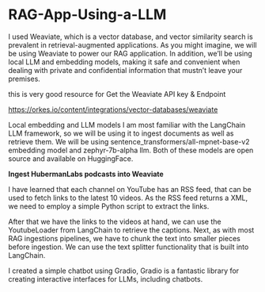 # RAG-App-Using-a-LLM


I used Weaviate, which is a vector database, and vector similarity search is prevalent in retrieval-augmented applications. As you might imagine, we will be using Weaviate to power our RAG application. In addition, we’ll be using local LLM and embedding models, making it safe and convenient when dealing with private and confidential information that mustn’t leave your premises.


this is very good resource for Get the Weaviate API key & Endpoint​

https://orkes.io/content/integrations/vector-databases/weaviate


Local embedding and LLM models I am most familiar with the LangChain LLM framework, so we will be using it to ingest documents as well as retrieve them. We will be using sentence_transformers/all-mpnet-base-v2 embedding model and zephyr-7b-alpha llm. Both of these models are open source and available on HuggingFace. 



**Ingest HubermanLabs podcasts into Weaviate**

I have learned that each channel on YouTube has an RSS feed, that can be used to fetch links to the latest 10 videos. As the RSS feed returns a XML, we need to employ a simple Python script to extract the links.

After that we have the links to the videos at hand, we can use the YoutubeLoader from LangChain to retrieve the captions. Next, as with most RAG ingestions pipelines, we have to chunk the text into smaller pieces before ingestion. We can use the text splitter functionality that is built into LangChain.

I created a simple chatbot using Gradio, Gradio is a fantastic library for creating interactive interfaces for LLMs, including chatbots.
